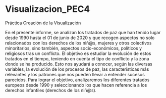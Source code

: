 # Visualizacion_PEC4
Práctica Creación de la Visualización

En el presente informe, se analizan los tratados de paz que han tenido lugar desde 1990 hasta el 01 de junio de 2020 y que recogen aspectos no solo relacionados con los derechos de los niñ@s, mujeres y otros colectivos minoritarios, sino también, aspectos socio-económicos, políticos y religiosos tras un conflicto.
El objetivo es estudiar la evolución de estos tratados en el tiempo, teniendo en cuenta el tipo de conflicto y la zona donde se ha producido. Esto nos ayudará a conocer, según las diversas variables, la evolución de los procesos de paz, las características más relevantes y los patrones que nos pueden llevar a entender sucesos parecidos.
Para lograr el objetivo, analizaremos los diferentes tratados europeos desde 1990 y seleccionando los que hacen referencia a los derechos infantiles (derechos de los niñ@s).